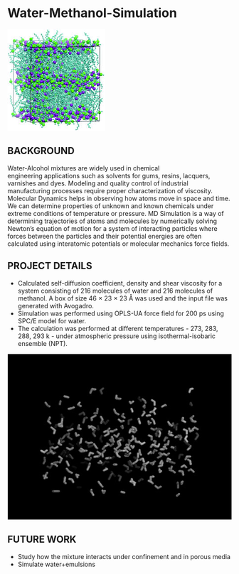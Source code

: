 # Water-Methanol-Simulation


![Picture1.png](Picture1.png)

## BACKGROUND

Water-Alcohol mixtures are widely used in chemical engineering applications such as solvents for gums, resins, lacquers, varnishes and dyes. Modeling and quality control of industrial manufacturing processes require proper characterization of viscosity. Molecular Dynamics helps in observing how atoms move in space and time. We can determine properties of unknown and known chemicals under extreme conditions of temperature or pressure. MD Simulation is a way of determining trajectories of atoms and molecules by numerically solving Newton’s equation of motion for a system of interacting particles where forces between the particles and their potential energies are often calculated using interatomic potentials or molecular mechanics force fields.

## PROJECT DETAILS
* Calculated self-diffusion coefficient, density and shear viscosity for a system consisting of 216 molecules of water and 216 molecules of methanol. A box of size 46 × 23 × 23 Å was used and the input file was generated with Avogadro.
* Simulation was performed using OPLS-UA force field for 200 ps using SPC/E model for water.
* The calculation was performed at different temperatures - 273, 283, 288, 293 k - under atmospheric pressure using isothermal-isobaric ensemble (NPT). 

![Picture2.png](Picture2.png)



## FUTURE WORK
* Study how the mixture interacts under confinement and in porous media
* Simulate water+emulsions





